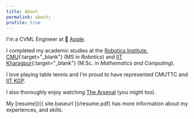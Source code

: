 ```yaml
---
title: About
permalink: about/
profile: true
---
```


I'm a CVML Engineer at  [Apple](https://youtu.be/TX9qSaGXFyg).

I completed my academic studies at the [Robotics Institute, CMU](https://www.ri.cmu.edu/){:target="_blank"} (MS in *Robotics*) and [IIT Kharagpur](http://www.iitkgp.ac.in){:target="_blank"} (M.Sc. in *Mathematics and Computing*).

I love playing table tennis and I'm proud to have represented CMUTTC and [IIT KGP](https://wiki.metakgp.org/w/Table_Tennis).

I also thoroughly enjoy watching [The Arsenal](https://youtu.be/vgiR0WYgZKg) (you might too).

My [resume]({{ site.baseurl }}/resume.pdf) has more information about my experiences, and skills.
